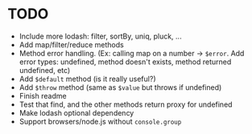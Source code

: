 # TODO

* Include more lodash: filter, sortBy, uniq, pluck, ...
* Add map/filter/reduce methods
* Method error handling. (Ex: calling map on a number -> `$error`. Add error types: undefined, method doesn't exists, method returned undefined, etc)
* Add `$default` method (is it really useful?)
* Add `$throw` method (same as `$value` but throws if undefined)
* Finish readme
* Test that find, and the other methods return proxy for undefined
* Make lodash optional dependency
* Support browsers/node.js without `console.group`